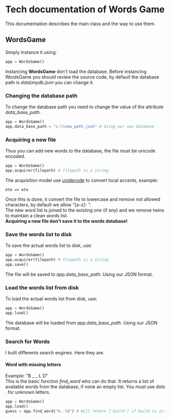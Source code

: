 # Tech documentation of Words Game  
This documentation describes the main class and the way to use them. 

## WordsGame  
Simply instance it using:  
```python
app = WordsGame()
```  
Instancing **WordsGame** don't load the database.
Before instancing WordsGame you should review the source code, by default the database path is *data\mydb.json* you can change it.  
### Changing the database path  
To change the database path you need to change the value of the attribute *data_base_path*.  
```python
app = WordsGame()
app.data_base_path = "c:\\new_path.json" # Using our own database
```  
### Acquiring a new file  
Thus you can add new words to the database, the file must be unicode encoded.  
```python  
app = WordsGame()
app.acquirer(filepath) # filepath is a string
```  
The acquisition model use [unidecode](https://pypi.org/project/Unidecode/) to convert local accents, example:  
```  
été => ete
```  
Once this is done, it convert the file to lowercase and remove not allowed characters, by default we allow "[a-z]- ".  
The new word list is joined to the existing one (if any) and we remove twins to maintain a clean words list.  
**Acquiring a new file don't save it to the words database!**  
### Save the words list to disk
To save the actual words list to disk, use:  
```python  
app = WordsGame()
app.acquirer(filepath) # filepath is a string
app.save()
```  
The file will be saved to *app.data_base_path*. Using our JSON format.  
### Load the words list from disk
To load the actual words list from disk, use:  
```python  
app = WordsGame()
app.load()
```  
The database will be loaded from *app.data_base_path*. Using our JSON format.  
### Search for Words  
I built differents search engines. Here they are.  
#### Word with missing letters  
Example: "B _ _ L D"  
This is the basic function *find_word* who can do that. It returns a list of available words from the database, if none an empty list. You must use dots *.* for unknown letters.  
```python  
app = WordsGame()
app.load()  
guess = app.find_word("b..ld") # Will return ['build'] if build is in the database, off course.
```  

